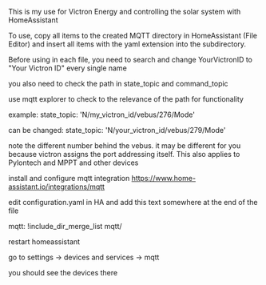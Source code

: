 This is my use for Victron Energy and controlling the solar system with HomeAssistant

To use, copy all items to the created MQTT directory in HomeAssistant (File Editor) and insert all items with the yaml extension into the subdirectory.

Before using in each file, you need to search and change YourVictronID to "Your Victron ID" every single name

you also need to check the path in state_topic and command_topic


use mqtt explorer to check to the relevance of the path for functionality

example:
state_topic: 'N/my_victron_id/vebus/276/Mode'

can be changed:
state_topic: 'N/your_victron_id/vebus/279/Mode'

note the different number behind the vebus. it may be different for you because victron assigns the port addressing itself.
This also applies to Pylontech and MPPT and other devices

install and configure mqtt integration
https://www.home-assistant.io/integrations/mqtt

edit configuration.yaml in HA and add this text somewhere at the end of the file

mqtt: !include_dir_merge_list mqtt/

restart homeassistant

go to settings -> devices and services -> mqtt

you should see the devices there
